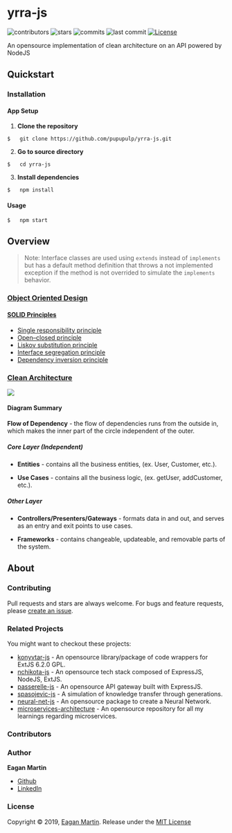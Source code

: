 # yrra-js

![contributors](https://badgen.net/github/contributors/pupupulp/yrra-js)
![stars](https://badgen.net/github/stars/pupupulp/yrra-js)
![commits](https://badgen.net/github/commits/pupupulp/yrra-js)
![last commit](https://badgen.net/github/last-commit/pupupulp/yrra-js)
[![License](https://badgen.net/github/license/pupupulp/yrra-js)](https://github.com/pupupulp/yrra-js/blob/master/LICENSE)

An opensource implementation of clean architecture on an API powered by NodeJS

## Quickstart

### Installation

#### App Setup

1. **Clone the repository**

```cli
$   git clone https://github.com/pupupulp/yrra-js.git
```

2. **Go to source directory**
```cli
$   cd yrra-js
```

3. **Install dependencies**
```cli
$   npm install
```

#### Usage

```cli
$   npm start
```

## Overview

> Note: Interface classes are used using `extends` instead of `implements` but has a default method definition that throws a not implemented exception if the method is not overrided to simulate the `implements` behavior.

### [Object Oriented Design](http://butunclebob.com/ArticleS.UncleBob.PrinciplesOfOod)

#### [SOLID Principles](https://en.wikipedia.org/wiki/SOLID)

- [Single responsibility principle](https://en.wikipedia.org/wiki/Single_responsibility_principle)
- [Open–closed principle](https://en.wikipedia.org/wiki/Open%E2%80%93closed_principle)
- [Liskov substitution principle](https://en.wikipedia.org/wiki/Liskov_substitution_principle)
- [Interface segregation principle](https://en.wikipedia.org/wiki/Interface_segregation_principle)
- [Dependency inversion principle](https://en.wikipedia.org/wiki/Dependency_inversion_principle)

### [Clean Architecture](http://blog.cleancoder.com/uncle-bob/2012/08/13/the-clean-architecture.html)

![](https://fullstackroyhome.files.wordpress.com/2019/03/cleanarchitecture.jpg)

#### Diagram Summary

**Flow of Dependency** - the flow of dependencies runs from the outside in, which makes the inner part of the circle independent of the outer.

##### Core Layer (Independent)

+ **Entities** - contains all the business entities, (ex. User, Customer, etc.).

+ **Use Cases** - contains all the business logic, (ex. getUser, addCustomer, etc.).

##### Other Layer

- **Controllers/Presenters/Gateways** - formats data in and out, and serves as an entry and exit points to use cases.

- **Frameworks** - contains changeable, updateable, and removable parts of the system.

## About

### Contributing

Pull requests and stars are always welcome. For bugs and feature requests, please [create an issue](https://github.com/pupupulp/yrra-js/issues/new).

### Related Projects

You might want to checkout these projects:

- [konyvtar-js](https://github.com/pupupulp/konyvtar-js) - An opensource library/package of code wrappers for ExtJS 6.2.0 GPL.
- [nchikota-js](https://github.com/pupupulp/nchikota-js) - An opensource tech stack composed of ExpressJS, NodeJS, ExtJS.
- [passerelle-js](https://github.com/pupupulp/passerelle-js) - An opensource API gateway built with ExpressJS.
- [spasojevic-js](https://github.com/pupupulp/spasojevic-js) - A simulation of knowledge transfer through generations.
- [neural-net-js](https://github.com/pupupulp/neural-net-js) - An opensource package to create a Neural Network.
- [microservices-architecture](https://github.com/pupupulp/microservices-architecture) - An opensource repository for all my learnings regarding microservices.

### Contributors

### Author

**Eagan Martin**
- [Github](https://github.com/pupupulp)
- [LinkedIn](https://www.linkedin.com/in/eagan-charles-martin-a5a172186/)

### License

Copyright © 2019, [Eagan Martin](https://github.com/pupupulp). Release under the [MIT License](https://github.com/pupupulp/yrra-js/blob/master/LICENSE)